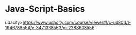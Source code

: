 # Java-Script-Basics
udacity>https://www.udacity.com/course/viewer#!/c-ud804/l-1946788554/e-3471338563/m-2288608556
